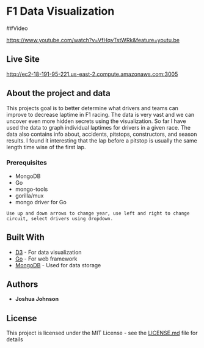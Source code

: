 # F1 Data Visualization

##Video

https://www.youtube.com/watch?v=VfHqvTstWRk&feature=youtu.be

## Live Site
http://ec2-18-191-95-221.us-east-2.compute.amazonaws.com:3005


## About the project and data
This projects goal is to better determine what drivers and teams can improve to decrease laptime in F1 racing. The data is very vast
and we can uncover even more hidden secrets using the visualization. So far I have used the data to graph individual laptimes for drivers
in a given race. The data also contains info about, accidents, pitstops, constructors, and season results. I found it interesting that the lap
before a pitstop is usually the same length time wise of the first lap.

### Prerequisites
- MongoDB
- Go
- mongo-tools
- gorilla/mux
- mongo driver for Go

```
Use up and down arrows to change year, use left and right to change circuit, select drivers using dropdown.

```
## Built With

* [D3](https://d3js.org/) - For data visualization
* [Go](https://golang.org/) - For web framework
* [MongoDB](https://www.mongodb.com/) - Used for data storage

## Authors

* **Joshua Johnson**

## License

This project is licensed under the MIT License - see the [LICENSE.md](LICENSE.md) file for details
